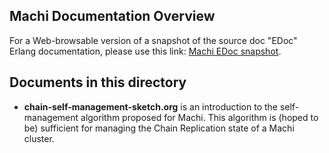 ## Machi Documentation Overview

For a Web-browsable version of a snapshot of the source doc "EDoc"
Erlang documentation, please use this link:
[Machi EDoc snapshot](https://basho.github.io/machi/edoc/).

## Documents in this directory

* __chain-self-management-sketch.org__ is an introduction to the
self-management algorithm proposed for Machi.  This algorithm is
(hoped to be) sufficient for managing the Chain Replication state of a
Machi cluster.
